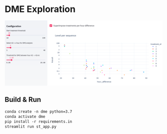 # DME Exploration

![](./doc.PNG)

## Build & Run

```
conda create -n dme python=3.7
conda activate dme
pip install -r requirements.in
streamlit run st_app.py
```